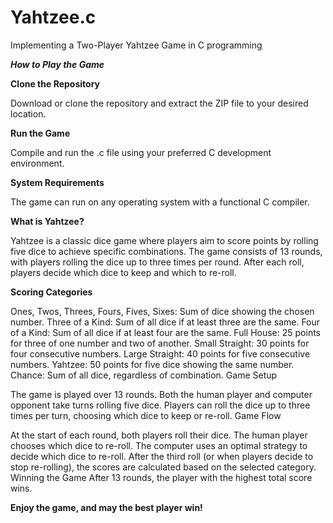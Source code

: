 # Yahtzee.c

Implementing a Two-Player Yahtzee Game in C programming

  _____**How to Play the Game**_____

**Clone the Repository** 

Download or clone the repository and extract the ZIP file to your desired location.

**Run the Game**

Compile and run the .c file using your preferred C development environment.

**System Requirements**

The game can run on any operating system with a functional C compiler.

**What is Yahtzee?**

Yahtzee is a classic dice game where players aim to score points by rolling five dice to achieve specific combinations. The game consists of 13 rounds, with players rolling the dice up to three times per round. After each roll, players decide which dice to keep and which to re-roll.

**Scoring Categories**

Ones, Twos, Threes, Fours, Fives, Sixes: Sum of dice showing the chosen number.
Three of a Kind: Sum of all dice if at least three are the same.
Four of a Kind: Sum of all dice if at least four are the same.
Full House: 25 points for three of one number and two of another.
Small Straight: 30 points for four consecutive numbers.
Large Straight: 40 points for five consecutive numbers.
Yahtzee: 50 points for five dice showing the same number.
Chance: Sum of all dice, regardless of combination.
Game Setup

The game is played over 13 rounds.
Both the human player and computer opponent take turns rolling five dice.
Players can roll the dice up to three times per turn, choosing which dice to keep or re-roll.
Game Flow

At the start of each round, both players roll their dice.
The human player chooses which dice to re-roll.
The computer uses an optimal strategy to decide which dice to re-roll.
After the third roll (or when players decide to stop re-rolling), the scores are calculated based on the selected category.
Winning the Game
After 13 rounds, the player with the highest total score wins.

**Enjoy the game, and may the best player win!**

